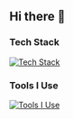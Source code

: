 ## Hi there 👋

### Tech Stack
[![Tech Stack](https://skillicons.dev/icons?i=cpp,c,py,java,html,css,js,ts,nodejs,react)](https://skillicons.dev)

### Tools I Use
[![Tools I Use](https://skillicons.dev/icons?i=git,docker,vscode,vim,qt,anaconda,cmake,vite,npm,mongodb)](https://skillicons.dev)

<!--
**Emptope/Emptope** is a ✨ _special_ ✨ repository because its `README.md` (this file) appears on your GitHub profile.

Here are some ideas to get you started:

- 🔭 I’m currently working on ...
- 🌱 I’m currently learning ...
- 👯 I’m looking to collaborate on ...
- 🤔 I’m looking for help with ...
- 💬 Ask me about ...
- 📫 How to reach me: ...
- 😄 Pronouns: ...
- ⚡ Fun fact: ...
-->

